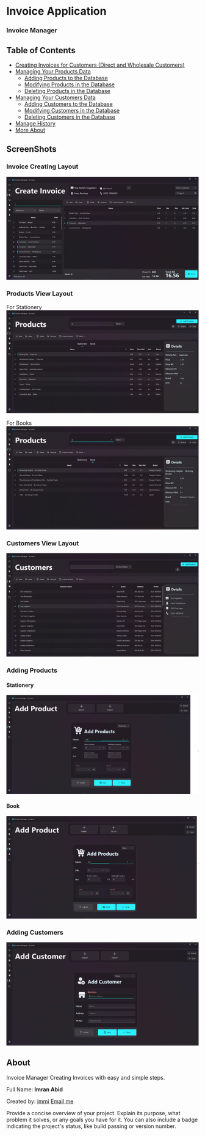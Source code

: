 # Invoice Application
### Invoice Manager

## Table of Contents
- [Creating Invoices for Customers (Direct and Wholesale Customers)](#invoiceCreatingLayout)
- [Managing Your Products Data](#ProductViewLayout)
  - [Adding Products to the Database](#AddingProductLayout)
  - [Modifying Products in the Database](#ProductViewLayout)
  - [Deleting Products in the Database](#ProductViewLayout)
- [Managing Your Customers Data](#CustomerViewLayout)
  - [Adding Customers to the Database](#AddingCustomerLayout)
  - [Modifying Customers in the Database](#CustomerViewLayout)
  - [Deleting Customers in the Database](#CustomerViewLayout)
- [Manage History](#project-name)
- [More About](#about)


## ScreenShots
  <a name="invoiceCreatingLayout"></a>
  ### Invoice Creating Layout
  ![Image Alt Text](./Screenshots/invoiceLayout.png)


  <a name="ProductViewLayout"></a>
  ### Products View Layout
  For Stationery
  ![Image Alt Text](./Screenshots/ProductStationeryLayout.png)

  For Books
  ![Image Alt Text](./Screenshots/ProductBooksLayout.png)

  <a name="CustomerViewLayout"></a>
  ### Customers View Layout
  ![Image Alt Text](./Screenshots/CustomerLayout.png)



  <a name="AddingProductLayout"></a>
  ### Adding Products
  #### Stationery
  ![Image Alt Text](./Screenshots/ProductAddingForStationery.png)
  #### Book
  ![Image Alt Text](./Screenshots/ProductAddingForBooks.png)


  <a name="AddingCustomerLayout"></a>
  ### Adding Customers
  ![Image Alt Text](./Screenshots/CustomerAdding.png)



<a name="about"></a>
## About

Invoice Manager
Creating Invoices with easy and simple steps.

Full Name: **Imran Abid**

Created by: [immi](mailto:mimranabid2@gmail.com)
[Email me](mailto:mimranabid2@gmail.com)

Provide a concise overview of your project. Explain its purpose, what problem it solves, or any goals you have for it. You can also include a badge indicating the project's status, like build passing or version number.

<!-- ## Getting Started

Include information on how to get started with your project. This section should cover prerequisites, installation instructions, and any initial setup required.

### Prerequisites

List any software or tools that users need to have installed before they can use your project.

### Installation

Provide step-by-step instructions on how to install your project. You can use code blocks to show commands:

```bash
$ git clone https://github.com/yourusername/yourproject.git
$ cd yourproject
$ npm install -->
